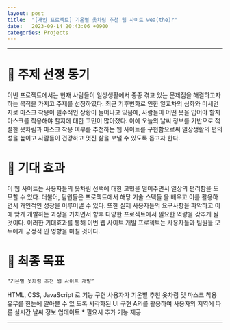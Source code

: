 ```yaml
---
layout: post
title:  "[개인 프로젝트] 기온별 옷차림 추천 웹 사이트 wea(the)r"
date:   2023-09-14 20:43:06 +0900
categories: Projects
---
```


---
# 📍 주제 선정 동기

  이번 프로젝트에서는 현재 사람들이 일상생활에서 종종 겪고 있는 문제점을 해결하고자 하는 목적을 가지고 주제를 선정하였다. 최근 기후변화로 인한 일교차의 심화와 미세먼지로 마스크 착용이 필수적인 상황이 늘어나고 있음에, 사람들이 어떤 옷을 입어야 할지 마스크를 착용해야 할지에 대한 고민이 많아졌다. 이에 오늘의 날씨 정보를 기반으로 적절한 옷차림과 마스크 착용 여부를 추천하는 웹 사이트를 구현함으로써 일상생활의 편의성을 높이고 사람들이 건강하고 멋진 삶을 보낼 수 있도록 돕고자 한다.


# 📍 기대 효과

  이 웹 사이트는 사용자들의 옷차림 선택에 대한 고민을 덜어주면서 일상의 편리함을 도모할 수 있다. 더불어, 팀원들은 프로젝트에서 해당 기술 스택들 을 배우고 이를 활용하면서 개인적인 성장을 이루어낼 수 있다. 또한 실제 사용자들의 요구사항을 파악하고 이에 맞게 개발하는 과정을 거치면서 향후 다양한 프로젝트에서 필요한 역량을 갖추게 될 것이다. 이러한 기대효과를 통해 이번 웹 사이트 개발 프로젝트는 사용자들과 팀원들 모두에게 긍정적 인 영향을 미칠 것이다.


# 📍 최종 목표
  `“기온별 옷차림 추천 웹 사이트 개발”`

  HTML, CSS, JavaScript 로 기능 구현
  사용자가 기온별 추천 옷차림 및 마스크 착용 유무를 한눈에 알아볼 수 있 도록 시각화된 UI 구현
  API를 활용하여 사용자의 지역에 따른 실시간 날씨 정보 업데이트 * 필요시 추가 기능 제공
  
---


